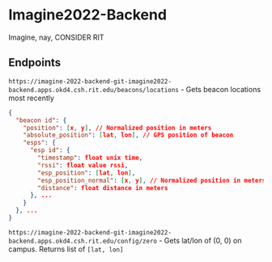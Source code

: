 # Imagine2022-Backend
Imagine, nay, CONSIDER RIT

## Endpoints
`https://imagine-2022-backend-git-imagine2022-backend.apps.okd4.csh.rit.edu/beacons/locations` - Gets beacon locations most recently

```json
{
  "beacon id": {
    "position": [x, y], // Normalized position in meters
    "absolute_position": [lat, lon], // GPS position of beacon
    "esps": {
      "esp id": {
        "timestamp": float unix time,
        "rssi": float value rssi,
        "esp_position": [lat, lon],
        "esp_position_normal": [x, y], // Normalized position in meters
        "distance": float distance in meters
      }, ...
    }
  }, ...
}
```

`https://imagine-2022-backend-git-imagine2022-backend.apps.okd4.csh.rit.edu/config/zero` - Gets lat/lon of (0, 0) on campus. Returns list of `[lat, lon]`
